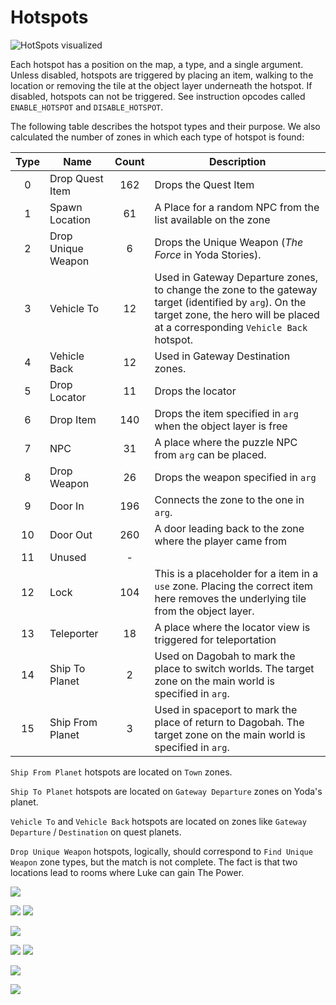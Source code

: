Hotspots
========

![HotSpots visualized](images/zones/237h.png)

Each hotspot has a position on the map, a type, and a single argument. Unless disabled, hotspots are triggered by placing an item, 
walking to the location or removing the tile at the object layer underneath the hotspot.
If disabled, hotspots can not be triggered. See instruction opcodes called `ENABLE_HOTSPOT` and `DISABLE_HOTSPOT`.

The following table describes the hotspot types and their purpose.
We also calculated the number of zones in which each type of hotspot is found:

| Type | Name               | Count | Description                                                                                                                                                                         |
|:----:|--------------------|:-----:|-------------------------------------------------------------------------------------------------------------------------------------------------------------------------------------|
| 0    | Drop Quest Item    |  162  | Drops the Quest Item                                                                                                                                                                |
| 1    | Spawn Location     |  61   | A Place for a random NPC from the list available on the zone                                                                                                                        |
| 2    | Drop Unique Weapon |   6   | Drops the Unique Weapon (*The Force* in Yoda Stories).                                                                                                                              |
| 3    | Vehicle To         |  12   | Used in Gateway Departure zones, to change the zone to the gateway target (identified by `arg`). On the target zone, the hero will be placed at a corresponding `Vehicle Back` hotspot. |
| 4    | Vehicle Back       |  12   | Used in Gateway Destination zones.                                                                                                                                                  |
| 5    | Drop Locator       |  11   | Drops the locator                                                                                                                                                                   |
| 6    | Drop Item          |  140  | Drops the item specified in `arg` when the object layer is free                                                                                                                     |
| 7    | NPC                |  31   | A place where the puzzle NPC from `arg` can be placed.                                                                                                                              |
| 8    | Drop Weapon        |  26   | Drops the weapon specified in `arg`                                                                                                                                                 |
| 9    | Door In            |  196  | Connects the zone to the one in `arg`.                                                                                                                                              |
| 10   | Door Out           |  260  | A door leading back to the zone where the player came from                                                                                                                          |
| 11   | Unused             |   -   |                                                                                                                                                                                     |
| 12   | Lock               |  104  | This is a placeholder for a item in a `use` zone. Placing the correct item here removes the underlying tile from the object layer.                                                  |
| 13   | Teleporter         |  18   | A place where the locator view is triggered for teleportation                                                                                                                       |
| 14   | Ship To Planet     |   2   | Used on Dagobah to mark the place to switch worlds. The target zone on the main world is specified in `arg`.                                                                        |
| 15   | Ship From Planet   |   3   | Used in spaceport to mark the place of return to Dagobah. The target zone on the main world is specified in `arg`.                                                                  |

`Ship From Planet` hotspots are located on `Town` zones.

`Ship To Planet` hotspots are located on `Gateway Departure` zones on Yoda's planet.

`Vehicle To` and `Vehicle Back` hotspots are located on zones like `Gateway Departure` / `Destination` on quest planets.

`Drop Unique Weapon` hotspots, logically, should correspond to `Find Unique Weapon` zone types,
but the match is not complete. The fact is that two locations lead to rooms where Luke can gain The Power.

![](images/zones/129h.png)

![](images/zones/272h.png)  ![](images/zones/273h.png)

![](images/zones/330h.png)

![](images/zones/369h.png)  ![](images/zones/370h.png)

![](images/zones/547h.png)

![](images/zones/640h.png)
